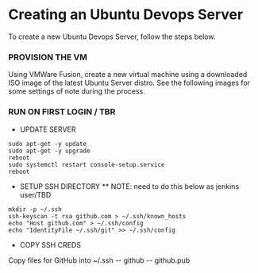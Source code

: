 # Creating an Ubuntu Devops Server

To create a new Ubuntu Devops Server, follow the steps below.

### PROVISION THE VM

Using VMWare Fusion, create a new virtual machine using a downloaded ISO image
of the latest Ubuntu Server distro.  See the following images for some settings of
note during the process.

### RUN ON FIRST LOGIN / TBR

* UPDATE SERVER

~~~
sudo apt-get -y update
sudo apt-get -y upgrade
reboot
sudo systemctl restart console-setup.service
reboot
~~~

* SETUP SSH DIRECTORY
** NOTE: need to do this below as jenkins user/TBD
~~~
mkdir -p ~/.ssh
ssh-keyscan -t rsa github.com > ~/.ssh/known_hosts
echo "Host github.com" > ~/.ssh/config
echo "IdentityFile ~/.ssh/git" >> ~/.ssh/config
~~~

* COPY SSH CREDS

Copy files for GitHub into ~/.ssh
  -- github
  -- github.pub
  